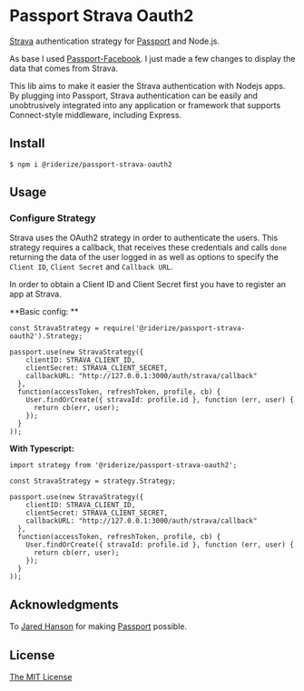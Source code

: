 # Passport Strava Oauth2

[Strava](https://www.strava.com/) authentication strategy for [Passport](http://www.passportjs.org/) and Node.js.

As base I used [Passport-Facebook](https://github.com/jaredhanson/passport-facebook). I just made a few changes to display the data that comes from Strava.

This lib aims to make it easier the Strava authentication with Nodejs apps. By plugging into Passport, Strava authentication can be easily and unobtrusively integrated into any application or framework that supports Connect-style middleware, including Express.

## Install

```
$ npm i @riderize/passport-strava-oauth2
```

## Usage

### Configure Strategy

Strava uses the OAuth2 strategy in order to authenticate the users. This strategy requires a callback, that receives these credentials and calls ```done``` returning the data of the user logged in as well as options to specify the ```Client ID```, ```Client Secret``` and ```Callback URL```.

In order to obtain a Client ID and Client Secret first you have to register an app at Strava.

**Basic config: **
```
const StravaStrategy = require('@riderize/passport-strava-oauth2').Strategy;

passport.use(new StravaStrategy({
    clientID: STRAVA_CLIENT_ID,
    clientSecret: STRAVA_CLIENT_SECRET,
    callbackURL: "http://127.0.0.1:3000/auth/strava/callback"
  },
  function(accessToken, refreshToken, profile, cb) {
    User.findOrCreate({ stravaId: profile.id }, function (err, user) {
      return cb(err, user);
    });
  }
));
```

**With Typescript:**
```
import strategy from '@riderize/passport-strava-oauth2';

const StravaStrategy = strategy.Strategy;

passport.use(new StravaStrategy({
    clientID: STRAVA_CLIENT_ID,
    clientSecret: STRAVA_CLIENT_SECRET,
    callbackURL: "http://127.0.0.1:3000/auth/strava/callback"
  },
  function(accessToken, refreshToken, profile, cb) {
    User.findOrCreate({ stravaId: profile.id }, function (err, user) {
      return cb(err, user);
    });
  }
));
```

## Acknowledgments

To [Jared Hanson](https://github.com/jaredhanson) for making [Passport](http://www.passportjs.org/) possible.

## License

[The MIT License](https://opensource.org/licenses/MIT)
